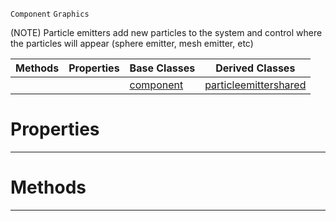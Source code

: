  `Component` `Graphics`



(NOTE) Particle emitters add new particles to the system and control where the particles will appear (sphere emitter, mesh emitter, etc)

|Methods|Properties|Base Classes|Derived Classes|
|---|---|---|---|
| | |[component](component.md)|[particleemittershared](particleemittershared.md)|


 #  Properties


---  
 #  Methods


---  
 

 